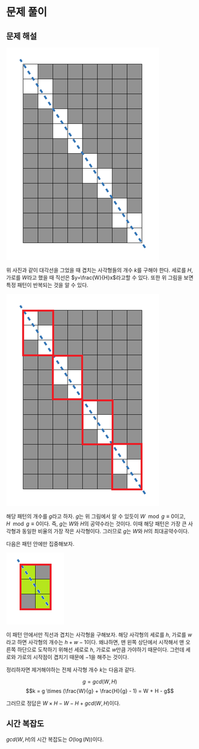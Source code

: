 # 문제 풀이

## 문제 해설

![](./images/1.png)

위 사진과 같이 대각선을 그었을 때 겹치는 사각형들의 개수 $k$를 구해야 한다. 세로를 $H$, 가로를 $W$라고 했을 때 직선은 $y=\frac{W}{H}x$라고할 수 있다. 또한 위 그림을 보면 특정 패턴이 반복되는 것을 알 수 있다.

![](./images/2.png)

해당 패턴의 개수를 $g$라고 하자. $g$는 위 그림에서 알 수 있듯이 $W \mod g \equiv 0$이고, $H \mod g \equiv 0$이다. 즉, $g$는 $W$와 $H$의 공약수라는 것이다. 이때 해당 패턴은 가장 큰 사각형과 동일한 비율의 가장 작은 사각형이다. 그러므로 $g$는 $W$와 $H$의 최대공약수이다.

다음은 패턴 안에만 집중해보자.

![](./images/3.png)

이 패턴 안에서만 직선과 겹치는 사각형을 구해보자. 해당 사각형의 세로를 $h$, 가로를 $w$라고 하면 사각형의 개수는 $h + w - 1$이다. 왜냐하면, 맨 왼쪽 상단에서 시작해서 맨 오른쪽 하단으로 도착하기 위해선 세로로 $h$, 가로로 $w$만큼 가야하기 때문이다. 그런데 세로와 가로의 시작점이 겹치기 때문에 $-1$을 해주는 것이다.

정리하자면 제거해야하는 전체 사각형 개수 $k$는 다음과 같다.

$$g = gcd(W, H)$$
$$k = g \times (\frac{W}{g} + \frac{H}{g} - 1) = W + H - g$$

그러므로 정답은 $W \times H - W - H + gcd(W, H)$이다.

## 시간 복잡도

$gcd(W, H)$의 시간 복잡도는 $O(\log(N))$이다.